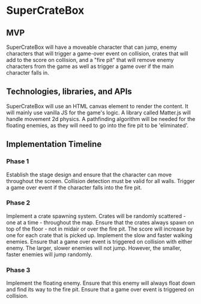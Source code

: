 # SuperCrateBox
## MVP
SuperCrateBox will have a moveable character that can jump, enemy characters that will trigger a game-over event on collision, crates that will add to the score on collision, and a "fire pit" that will remove enemy characters from the game as well as trigger a game over if the main character falls in.

## Technologies, libraries, and APIs
SuperCrateBox will use an HTML canvas element to render the content. It will mainly use vanilla JS for the game's logic. A library called Matter.js will handle movement 2d physics. A pathfinding algorithm will be needed for the floating enemies, as they will need to go into the fire pit to be 'eliminated'.

## Implementation Timeline

### Phase 1
Establish the stage design and ensure that the character can move throughout the screen. Collision detection must be valid for all walls. Trigger a game over event if the character falls into the fire pit.

### Phase 2
Implement a crate spawning system. Crates will be randomly scattered - one at a time - throughout the map. Ensure that the crates always spawn on top of the floor - not in midair or over the fire pit. The score will increase by one for each crate that is picked up.
Implement the slow and faster walking enemies. Ensure that a game over event is triggered on collision with either enemy. The larger, slower enemies will not jump. However, the smaller, faster enemies will jump randomly.

### Phase 3
Implement the floating enemy. Ensure that this enemy will always float down and find its way to the fire pit. Ensure that a game over event is triggered on collision.
